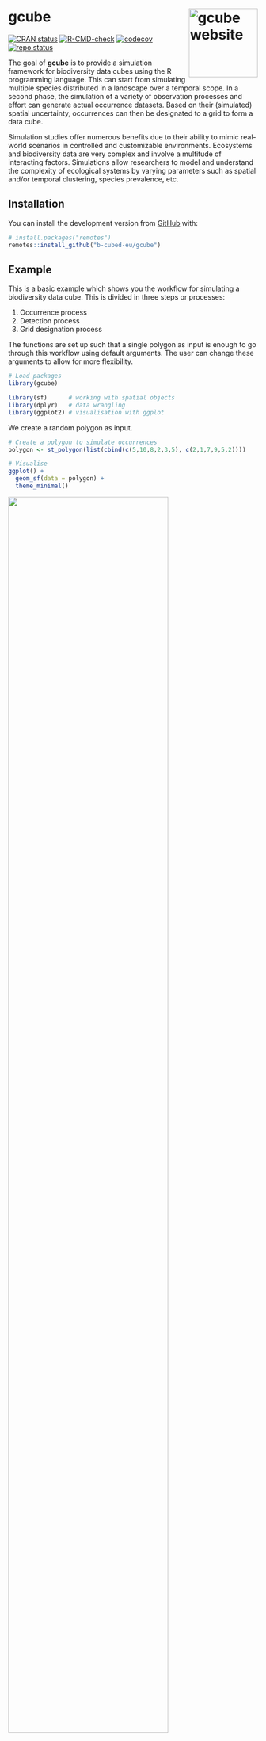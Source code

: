 
<!-- README.md is generated from README.Rmd. Please edit that file -->

# gcube <a href="https://b-cubed-eu.github.io/gcube/"><img src="man/figures/logo.png" align="right" height="139" alt="gcube website" /></a>

<!-- badges: start -->

[![CRAN
status](https://www.r-pkg.org/badges/version/gcube)](https://CRAN.R-project.org/package=gcube)
[![R-CMD-check](https://github.com/b-cubed-eu/gcube/actions/workflows/R-CMD-check.yaml/badge.svg)](https://github.com/b-cubed-eu/gcube/actions/workflows/R-CMD-check.yaml)
[![codecov](https://codecov.io/gh/b-cubed-eu/gcube/branch/main/graph/badge.svg)](https://app.codecov.io/gh/b-cubed-eu/gcube/)
[![repo
status](https://www.repostatus.org/badges/latest/concept.svg)](https://www.repostatus.org/#concept)

<!-- badges: end -->

The goal of **gcube** is to provide a simulation framework for
biodiversity data cubes using the R programming language. This can start
from simulating multiple species distributed in a landscape over a
temporal scope. In a second phase, the simulation of a variety of
observation processes and effort can generate actual occurrence
datasets. Based on their (simulated) spatial uncertainty, occurrences
can then be designated to a grid to form a data cube.

Simulation studies offer numerous benefits due to their ability to mimic
real-world scenarios in controlled and customizable environments.
Ecosystems and biodiversity data are very complex and involve a
multitude of interacting factors. Simulations allow researchers to model
and understand the complexity of ecological systems by varying
parameters such as spatial and/or temporal clustering, species
prevalence, etc.

## Installation

You can install the development version from
[GitHub](https://github.com/) with:

``` r
# install.packages("remotes")
remotes::install_github("b-cubed-eu/gcube")
```

## Example

This is a basic example which shows you the workflow for simulating a
biodiversity data cube. This is divided in three steps or processes:

1.  Occurrence process
2.  Detection process
3.  Grid designation process

The functions are set up such that a single polygon as input is enough
to go through this workflow using default arguments. The user can change
these arguments to allow for more flexibility.

``` r
# Load packages
library(gcube)

library(sf)      # working with spatial objects
library(dplyr)   # data wrangling
library(ggplot2) # visualisation with ggplot
```

We create a random polygon as input.

``` r
# Create a polygon to simulate occurrences
polygon <- st_polygon(list(cbind(c(5,10,8,2,3,5), c(2,1,7,9,5,2))))

# Visualise
ggplot() + 
  geom_sf(data = polygon) +
  theme_minimal()
```

<img src="man/figures/README-polygon-1.png" width="80%" />

### Occurrence process

We generate occurrence points within the polygon using the
`simulate_occurrences()` function. These are the “real” occurrences of
the species, whether we have observed them or not. In the
`simulate_occurrences()` function, the user can specify different levels
of spatial clustering, and can define the trend change of the species
over time.

``` r
# Simulate occurrences within polygon
occurrences_df <- simulate_occurrences(
  plgn = polygon,
  seed = 123)
#> [using unconditional Gaussian simulation]

# Visualise
ggplot() + 
  geom_sf(data = polygon) +
  geom_sf(data = occurrences_df) +
  theme_minimal()
```

<img src="man/figures/README-simulate-occurrences-1.png" width="80%" />

### Detection process

In this step we define the sampling process, based on the detection
probability of the species and the sampling bias. This is done using the
`sample_observations()` function. The default sampling bias is
`"no_bias"`, but bias can also be inserted using a polygon or a grid.

``` r
# Detect occurrences
detections_df_raw <- sample_observations(
  occurrences = occurrences_df,
  detection_probability = 0.5,
  seed = 123)

# Visualise
ggplot() + 
  geom_sf(data = polygon) +
  geom_sf(data = detections_df_raw,
          aes(colour = sampling_status)) +
  theme_minimal()
```

<img src="man/figures/README-detect-occurrences-1.png" width="80%" />

We select the detected occurrences and add an uncertainty to these
observations. This can be done using the `add_coordinate_uncertainty()`
function.

``` r
# Select detected occurrences only
detections_df <- detections_df_raw %>%
  dplyr::filter(sampling_status == "detected")

# Add coordinate uncertainty
set.seed(123)
coord_uncertainty_vec <- rgamma(nrow(detections_df), shape = 2, rate = 6)
observations_df <- add_coordinate_uncertainty(
  observations = detections_df,
  coords_uncertainty_meters = coord_uncertainty_vec)

# Created and sf object with uncertainty circles to visualise
buffered_observations <- st_buffer(
  observations_df,
  observations_df$coordinateUncertaintyInMeters)

# Visualise
ggplot() + 
  geom_sf(data = polygon) +
  geom_sf(data = buffered_observations,
          fill = alpha("firebrick", 0.3)) +
  geom_sf(data = observations_df, colour = "firebrick") +
  theme_minimal()
```

<img src="man/figures/README-uncertainty-occurrences-1.png" width="80%" />

### Grid designation process

Finally, observations are designated to a grid to create an occurrence
cube. We create a grid over the spatial extend using
`sf::st_make_grid()`.

``` r
# Define a grid over spatial extend
grid_df <- st_make_grid(
    buffered_observations,
    square = TRUE,
    cellsize = c(1.2, 1.2)
  ) %>%
  st_sf() %>%
  mutate(intersect = as.vector(st_intersects(geometry, polygon,
                                             sparse = F))) %>%
  dplyr::filter(intersect == TRUE) %>%
  dplyr::select(-"intersect")
```

To create an occurrence cube, `grid_designation()` will randomly take a
point within the uncertainty circle around the observations. These
points can be extracted by setting the argument `aggregate = FALSE`.

``` r
# Create occurrence cube
occurrence_cube_df <- grid_designation(
  observations = observations_df,
  grid = grid_df,
  seed = 123)

# Get sampled points within uncertainty circle
sampled_points <- grid_designation(
  observations = observations_df,
  grid = grid_df,
  aggregate = FALSE,
  seed = 123)

# Visualise grid designation
ggplot() +
  geom_sf(data = occurrence_cube_df, linewidth = 1) +
  geom_sf_text(data = occurrence_cube_df, aes(label = n)) +
  geom_sf(data = buffered_observations,
          fill = alpha("firebrick", 0.3)) +
  geom_sf(data = sampled_points, colour = "blue") +
  geom_sf(data = observations_df, colour = "firebrick") +
  scale_x_continuous(limits = c(st_bbox(polygon)$xmin, st_bbox(polygon)$xmax)) +
  scale_y_continuous(limits = c(st_bbox(polygon)$ymin, st_bbox(polygon)$ymax)) +
  labs(x = "", y = "", fill = "n") +
  theme_minimal()
```

<img src="man/figures/README-grid-designation-1.png" width="80%" />

The output gives the number of observations per grid cell and minimal
coordinate uncertainty per grid cell.

``` r
# Visualise minimal coordinate uncertainty
ggplot() +
  geom_sf(data = occurrence_cube_df, aes(fill = min_coord_uncertainty),
          alpha = 0.5, linewidth = 1) +
  geom_sf_text(data = occurrence_cube_df, aes(label = n)) +
  scale_x_continuous(limits = c(st_bbox(polygon)$xmin, st_bbox(polygon)$xmax)) +
  scale_y_continuous(limits = c(st_bbox(polygon)$ymin, st_bbox(polygon)$ymax)) +
  scale_fill_continuous(type = "viridis") +
  labs(x = "", y = "") +
  theme_minimal()
```

<img src="man/figures/README-visualise-designation-1.png" width="80%" />
